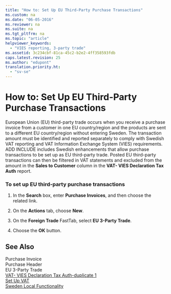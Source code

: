 ```yaml
---
title: "How to: Set Up EU Third-Party Purchase Transactions"
ms.custom: na
ms.date: "06-05-2016"
ms.reviewer: na
ms.suite: na
ms.tgt_pltfrm: na
ms.topic: "article"
helpviewer_keywords: 
  - "VIES reporting, 3-party trade"
ms.assetid: 3c234cbf-81ca-45c2-b2e2-4ff358593fdb
caps.latest.revision: 25
ms.author: "edupont"
translation.priority.ht: 
  - "sv-se"
---
```

# How to: Set Up EU Third-Party Purchase Transactions
European Union \(EU\) third\-party trade occurs when you receive a purchase invoice from a customer in one EU country\/region and the products are sent to a different EU country\/region without entering Sweden. The transaction amount must be identified and reported separately to comply with Swedish VAT reporting and VAT Information Exchange System \(VIES\) requirements. ADD INCLUDE<!--[!INCLUDE[nav_current_short](../../BusinessFunctionality/IntegratingWithMicrosoftOffice/includes/nav_current_short_md.md)]--> includes Swedish enhancements that allow purchase transactions to be set up as EU third\-party trade. Posted EU third\-party transactions can then be filtered in VAT statements and excluded from the amount in the **Sales to Customer** column in the **VAT\- VIES Declaration Tax Auth** report.  
  
### To set up EU third\-party purchase transactions  
  
1.  In the **Search** box, enter **Purchase Invoices**, and then choose the related link.  
  
2.  On the **Actions** tab, choose **New**.  
  
3.  On the **Foreign Trade** FastTab, select **EU 3\-Party Trade**.  
  
4.  Choose the **OK** button.  
  
## See Also  
 Purchase Invoice   
 Purchase Header   
 EU 3\-Party Trade   
 [VAT\- VIES Declaration Tax Auth\-duplicate 1](../../LocalFunctionalityForMicrosoftDynamicsNav2016/Sweden/-$-r_19-vat-vies-declaration-tax-auth-$-duplicate-1.md)   
 [Set Up VAT](../../Finance/set-up-vat.md)   
 [Sweden Local Functionality](../../LocalFunctionalityForMicrosoftDynamicsNav2016/Sweden/sweden-local-functionality.md)